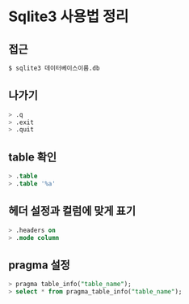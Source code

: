 # Sqlite3 사용법 정리

## 접근
``` sh
$ sqlite3 데이터베이스이름.db 
```

## 나가기
``` sql
> .q
> .exit
> .quit
```

## table 확인
``` sql
> .table
> .table '%a'
```


## 헤더 설정과 컬럼에 맞게 표기
``` sql
> .headers on
> .mode column
```

## pragma 설정 
``` sql
> pragma table_info("table_name");
> select * from pragma_table_info("table_name");
```
